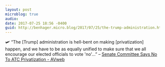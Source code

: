 ```yaml
---
layout: post
microblog: true
audio: 
date: 2017-07-25 18:56 -0400
guid: http://benhager.micro.blog/2017/07/25/the-trump-administration.html
---
```

🛩 “The [Trump] administration is hell-bent on making [privatization] happen, and we have to be as equally unified to make sure that we all encourage our elected officials to vote 'no'…” – [Senate Committee Says No To ATC Privatization - AVweb](https://www.avweb.com/avwebflash/news/Senate-Committee-Says-No-To-ATC-Privatization-229354-1.html)
